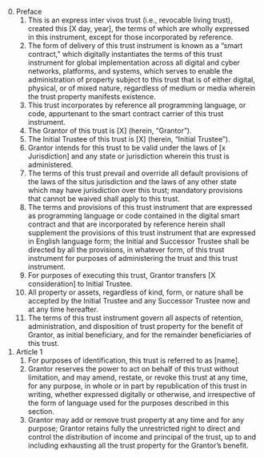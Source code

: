 0. Preface
    1. This is an express inter vivos trust (i.e., revocable living trust), created this [X day, year], the terms of which are wholly expressed in this instrument, except for those incorporated by reference.
    2. The form of delivery of this trust instrument is known as a “smart contract,” which digitally instantiates the terms of this trust instrument for global implementation across all digital and cyber networks, platforms, and systems, which serves to enable the administration of property subject to this trust that is of either digital, physical, or of mixed nature, regardless of medium or media wherein the trust property manifests existence.
    3. This trust incorporates by reference all programming language, or code, appurtenant to the smart contract carrier of this trust instrument.
    4. The Grantor of this trust is [X] (herein, “Grantor”).
    5. The Initial Trustee of this trust is [X] (herein, “Initial Trustee”). 
    6. Grantor intends for this trust to be valid under the laws of [x Jurisdiction] and any state or jurisdiction wherein this trust is administered. 
    7. The terms of this trust prevail and override all default provisions of the laws of the situs jurisdiction and the laws of any other state which may have jurisdiction over this trust; mandatory provisions that cannot be waived shall apply to this trust. 
    8. The terms and provisions of this trust instrument that are expressed as programming language or code contained in the digital smart contract and that are incorporated by reference herein shall supplement the provisions of this trust instrument that are expressed in English language form; the Initial and Successor Trustee shall be directed by all the provisions, in whatever form, of this trust instrument for purposes of administering the trust and this trust instrument. 
    9. For purposes of executing this trust, Grantor transfers [X consideration] to Initial Trustee.  
    10. All property or assets, regardless of kind, form, or nature shall be accepted by the Initial Trustee and any Successor Trustee now and at any time hereafter. 
    11. The terms of this trust instrument govern all aspects of retention, administration, and disposition of trust property for the benefit of Grantor, as initial beneficiary, and for the remainder beneficiaries of this trust.
1. Article 1
    1. For purposes of identification, this trust is referred to as [name]. 
    2. Grantor reserves the power to act on behalf of this trust without limitation, and may amend, restate, or revoke this trust at any time, for any purpose, in whole or in part by republication of this trust in writing, whether expressed digitally or otherwise, and irrespective of the form of language used for the purposes described in this section. 
    3. Grantor may add or remove trust property at any time and for any purpose; Grantor retains fully the unrestricted right to direct and control the distribution of income and principal of the trust, up to and including exhausting all the trust property for the Grantor’s benefit.


